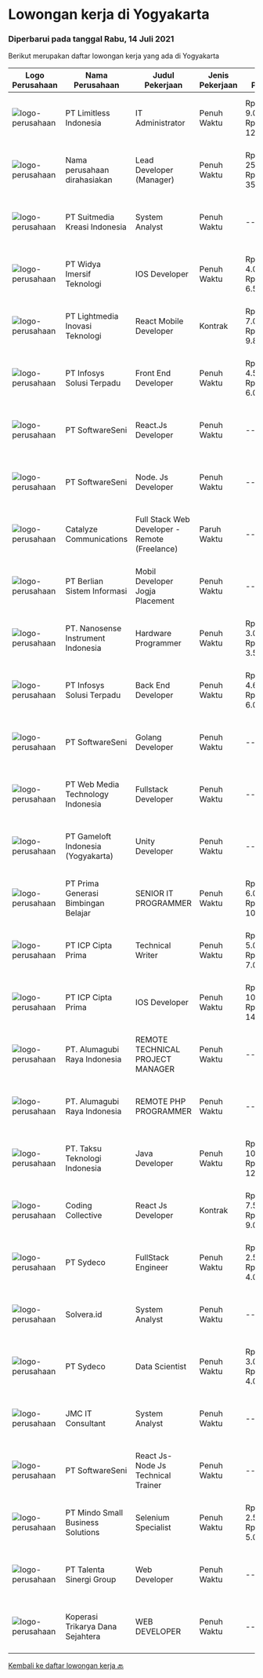 
  # Lowongan kerja di Yogyakarta

  ### Diperbarui pada tanggal Rabu, 14 Juli 2021

  Berikut merupakan daftar lowongan kerja yang ada di Yogyakarta

  |Logo Perusahaan | Nama Perusahaan | Judul Pekerjaan | Jenis Pekerjaan | Gaji Pekerjaan | Lokasi | Deskripsi | Tanggal diunggah | Pranala |
  | -------------- | --------------- | --------------- | --------- | --------- | -------------- | ------- | ----------- | ----------- |
  |![logo-perusahaan](https://image-service-cdn.seek.com.au/2be73fa00e029df249b86e389af90eecf405b3b5/ee4dce1061f3f616224767ad58cb2fc751b8d2dc)|PT Limitless Indonesia|IT Administrator|Penuh Waktu|Rp. 9.000.000-Rp. 12.600.000|Yogyakarta|The CompanyKeywords Studios is an international service provider in the global video games industry with studios in Madrid, Dublin, London, Barcelona,...|Selasa, 13 Juli 2021|https://www.jobstreet.co.id/id/job/it-administrator-3577401?token=0~1fd1b838-878e-43e6-9fec-f74477e42af2&sectionRank=1&jobId=jobstreet-id-job-3577401|
|![logo-perusahaan](https://us.123rf.com/450wm/pavelstasevich/pavelstasevich1811/pavelstasevich181101027/112815900-stock-vector-no-image-available-icon-flat-vector.jpg?ver=6)|Nama perusahaan dirahasiakan|Lead Developer (Manager)|Penuh Waktu|Rp. 25.000.000-Rp. 35.000.000|Bali|Ensure that the team continues to deliver high-quality results that satisfy clients' and partners' web technology needs. Foster a culture of...|Senin, 12 Juli 2021|https://www.jobstreet.co.id/id/job/lead-developer-manager-3576139?token=0~1fd1b838-878e-43e6-9fec-f74477e42af2&sectionRank=2&jobId=jobstreet-id-job-3576139|
|![logo-perusahaan](https://image-service-cdn.seek.com.au/d1d6d9e7af7147dee7b7111b97e67641fcf252e0/ee4dce1061f3f616224767ad58cb2fc751b8d2dc)|PT Suitmedia Kreasi Indonesia|System Analyst|Penuh Waktu|---|Jakarta Raya|Role You will analyze, design, and deliver high-quality website and web applications. Responsibilities Conduct research to understand what clients...|Senin, 12 Juli 2021|https://www.jobstreet.co.id/id/job/system-analyst-3575974?token=0~1fd1b838-878e-43e6-9fec-f74477e42af2&sectionRank=3&jobId=jobstreet-id-job-3575974|
|![logo-perusahaan](https://image-service-cdn.seek.com.au/d13618e6117b623ed509a1d69a40fb81c7b188eb/ee4dce1061f3f616224767ad58cb2fc751b8d2dc)|PT Widya Imersif Teknologi|IOS Developer|Penuh Waktu|Rp. 4.000.000-Rp. 6.500.000|Sleman|Requirement : Proficient in Objective-C, Swift, and Cocoa Touch. Extensive experience with iOS Frameworks such as Core Data and Core Animation....|Selasa, 13 Juli 2021|https://www.jobstreet.co.id/id/job/ios-developer-3577262?token=0~1fd1b838-878e-43e6-9fec-f74477e42af2&sectionRank=4&jobId=jobstreet-id-job-3577262|
|![logo-perusahaan](https://image-service-cdn.seek.com.au/ebfe0f91667a47547f62ce1bea5320e2313e817f/ee4dce1061f3f616224767ad58cb2fc751b8d2dc)|PT Lightmedia Inovasi Teknologi|React Mobile Developer|Kontrak|Rp. 7.000.000-Rp. 9.800.000|Jawa Barat|Hallo, kami PT Lightmedia Inovasi Teknologi sedang mencari position full time React Developer.  Pekerjaan full time remote, yang artinya bisa dari...|Senin, 12 Juli 2021|https://www.jobstreet.co.id/id/job/react-mobile-developer-3570917?token=0~1fd1b838-878e-43e6-9fec-f74477e42af2&sectionRank=5&jobId=jobstreet-id-job-3570917|
|![logo-perusahaan](https://image-service-cdn.seek.com.au/82d403a01c9fe504042ec15fa2581f27695b6446/ee4dce1061f3f616224767ad58cb2fc751b8d2dc)|PT Infosys Solusi Terpadu|Front End Developer|Penuh Waktu|Rp. 4.500.000-Rp. 6.000.000|Jakarta Pusat|·       Minimum D3 from Technical Information/ System Information/Electromagnetics/Mathematics.·       GPA min 2.8.·       Open for fresh...|Selasa, 13 Juli 2021|https://www.jobstreet.co.id/id/job/front-end-developer-3577586?token=0~1fd1b838-878e-43e6-9fec-f74477e42af2&sectionRank=6&jobId=jobstreet-id-job-3577586|
|![logo-perusahaan](https://image-service-cdn.seek.com.au/c05a3e3e627c08dd9cbb310c1a48f4a5a42787b6/ee4dce1061f3f616224767ad58cb2fc751b8d2dc)|PT SoftwareSeni|React.Js Developer|Penuh Waktu|---|Yogyakarta|SoftwareSeni is a Software Development Company based in Yogyakarta &amp; Sydney, Australia. We have been designing and developing phone apps,...|Senin, 12 Juli 2021|https://www.jobstreet.co.id/id/job/react-js-developer-3576095?token=0~1fd1b838-878e-43e6-9fec-f74477e42af2&sectionRank=7&jobId=jobstreet-id-job-3576095|
|![logo-perusahaan](https://image-service-cdn.seek.com.au/c05a3e3e627c08dd9cbb310c1a48f4a5a42787b6/ee4dce1061f3f616224767ad58cb2fc751b8d2dc)|PT SoftwareSeni|Node. Js Developer|Penuh Waktu|---|Yogyakarta|SoftwareSeni is a Software Development Company based in Yogyakarta &amp; Sydney, Australia. We have been designing and developing phone apps,...|Senin, 12 Juli 2021|https://www.jobstreet.co.id/id/job/node-js-developer-3576099?token=0~1fd1b838-878e-43e6-9fec-f74477e42af2&sectionRank=8&jobId=jobstreet-id-job-3576099|
|![logo-perusahaan](https://image-service-cdn.seek.com.au/7b0e442165d5a37f3d08361a23aff8a29b66fd62/ee4dce1061f3f616224767ad58cb2fc751b8d2dc)|Catalyze Communications|Full Stack Web Developer - Remote (Freelance)|Paruh Waktu|---|Bali|As part of our ongoing expansion, we seek a reliable, detailed, and experienced freelance Fullstack Web Developer to develop website projects using...|Senin, 12 Juli 2021|https://www.jobstreet.co.id/id/job/full-stack-web-developer-remote-freelance-3576144?token=0~1fd1b838-878e-43e6-9fec-f74477e42af2&sectionRank=9&jobId=jobstreet-id-job-3576144|
|![logo-perusahaan](https://image-service-cdn.seek.com.au/ccc0df9110fd5f01c647c290b339361a3aae7efb/ee4dce1061f3f616224767ad58cb2fc751b8d2dc)|PT Berlian Sistem Informasi|Mobil Developer Jogja Placement|Penuh Waktu|---|Yogyakarta|Requirements : Bachelor of Computer Science / Information System or significant equivalent experience. Minimum 1 year experience building mobile...|Selasa, 13 Juli 2021|https://www.jobstreet.co.id/id/job/mobil-developer-jogja-placement-3571110?token=0~1fd1b838-878e-43e6-9fec-f74477e42af2&sectionRank=10&jobId=jobstreet-id-job-3571110|
|![logo-perusahaan](https://image-service-cdn.seek.com.au/67567343348f4097c33cbda8e068a1010495e2e5/ee4dce1061f3f616224767ad58cb2fc751b8d2dc)|PT. Nanosense Instrument Indonesia|Hardware Programmer|Penuh Waktu|Rp. 3.000.000-Rp. 3.500.000|Yogyakarta|Job Requirements: At least 1 year(s) experience in software development, software delivery, and post-implementation Candidate must possess at least...|Sabtu, 10 Juli 2021|https://www.jobstreet.co.id/id/job/hardware-programmer-3569488?token=0~1fd1b838-878e-43e6-9fec-f74477e42af2&sectionRank=11&jobId=jobstreet-id-job-3569488|
|![logo-perusahaan](https://image-service-cdn.seek.com.au/82d403a01c9fe504042ec15fa2581f27695b6446/ee4dce1061f3f616224767ad58cb2fc751b8d2dc)|PT Infosys Solusi Terpadu|Back End Developer|Penuh Waktu|Rp. 4.600.000-Rp. 6.000.000|Jakarta Pusat|·       Minimum D3 from Technical Information/ System Information/Electromagnetics/Mathematics·       GPA min 2.8·       Junior Mobile/Android/Web...|Selasa, 13 Juli 2021|https://www.jobstreet.co.id/id/job/back-end-developer-3577573?token=0~1fd1b838-878e-43e6-9fec-f74477e42af2&sectionRank=12&jobId=jobstreet-id-job-3577573|
|![logo-perusahaan](https://image-service-cdn.seek.com.au/c05a3e3e627c08dd9cbb310c1a48f4a5a42787b6/ee4dce1061f3f616224767ad58cb2fc751b8d2dc)|PT SoftwareSeni|Golang Developer|Penuh Waktu|---|Yogyakarta|SoftwareSeni is a Software Development Company based in Yogyakarta &amp; Sydney, Australia. We have been designing and developing phone apps,...|Minggu, 11 Juli 2021|https://www.jobstreet.co.id/id/job/golang-developer-3570712?token=0~1fd1b838-878e-43e6-9fec-f74477e42af2&sectionRank=13&jobId=jobstreet-id-job-3570712|
|![logo-perusahaan](https://image-service-cdn.seek.com.au/fe6569d61098f35222743f282f496686f78aefd7/ee4dce1061f3f616224767ad58cb2fc751b8d2dc)|PT Web Media Technology Indonesia|Fullstack Developer|Penuh Waktu|---|Sleman|We are Niagahoster, a tech company based in Yogyakarta that provides web-hosting services. To make Niagahoster web and products are packed with...|Sabtu, 10 Juli 2021|https://www.jobstreet.co.id/id/job/fullstack-developer-3569524?token=0~1fd1b838-878e-43e6-9fec-f74477e42af2&sectionRank=14&jobId=jobstreet-id-job-3569524|
|![logo-perusahaan](https://image-service-cdn.seek.com.au/e71d517696b76186b066fae7807098ca294c66fd/ee4dce1061f3f616224767ad58cb2fc751b8d2dc)|PT Gameloft Indonesia (Yogyakarta)|Unity Developer|Penuh Waktu|---|Yogyakarta|Job DescriptionAs a member of the development team, you will be responsible for below responsibilities: Take part in the development of mini games...|Sabtu, 10 Juli 2021|https://www.jobstreet.co.id/id/job/unity-developer-3565925?token=0~1fd1b838-878e-43e6-9fec-f74477e42af2&sectionRank=15&jobId=jobstreet-id-job-3565925|
|![logo-perusahaan](https://image-service-cdn.seek.com.au/88274fc452a47bce437e96164f7ff67a6d1930fd/ee4dce1061f3f616224767ad58cb2fc751b8d2dc)|PT Prima Generasi Bimbingan Belajar|SENIOR IT PROGRAMMER|Penuh Waktu|Rp. 6.000.000-Rp. 10.000.000|Yogyakarta|Candidate must possess at least Bachelor's Degree in Engineering (Computer/Telecommunication) or equivalent. Required language(s): Bahasa Indonesia...|Selasa, 13 Juli 2021|https://www.jobstreet.co.id/id/job/senior-it-programmer-3577212?token=0~1fd1b838-878e-43e6-9fec-f74477e42af2&sectionRank=16&jobId=jobstreet-id-job-3577212|
|![logo-perusahaan](https://image-service-cdn.seek.com.au/e56714d2bebb003bc7f4ea21cd93028d057ae476/ee4dce1061f3f616224767ad58cb2fc751b8d2dc)|PT ICP Cipta Prima|Technical Writer|Penuh Waktu|Rp. 5.000.000-Rp. 7.000.000|Jakarta Raya|Persyaratan Umum: Pendidikan minimal D3/S1 jurusan IT atau telah berpengalaman menjadi Technical Writer +- 3 tahun Berkepribadian baik dan memiliki...|Jumat, 09 Juli 2021|https://www.jobstreet.co.id/id/job/technical-writer-3575194?token=0~1fd1b838-878e-43e6-9fec-f74477e42af2&sectionRank=17&jobId=jobstreet-id-job-3575194|
|![logo-perusahaan](https://image-service-cdn.seek.com.au/e56714d2bebb003bc7f4ea21cd93028d057ae476/ee4dce1061f3f616224767ad58cb2fc751b8d2dc)|PT ICP Cipta Prima|IOS Developer|Penuh Waktu|Rp. 10.000.000-Rp. 14.000.000|Yogyakarta|Persyaratan : Mahir dalam Objective-C dan Swift Memahami prinsip-prinsip desain dan pedoman antarmuka Apple Memiliki pengetahuan tentang CI/CD,...|Sabtu, 10 Juli 2021|https://www.jobstreet.co.id/id/job/ios-developer-3566088?token=0~1fd1b838-878e-43e6-9fec-f74477e42af2&sectionRank=18&jobId=jobstreet-id-job-3566088|
|![logo-perusahaan](https://image-service-cdn.seek.com.au/9328c57511f92a9f992df30ec9addcc1f6a62e42/ee4dce1061f3f616224767ad58cb2fc751b8d2dc)|PT. Alumagubi Raya Indonesia|REMOTE TECHNICAL PROJECT MANAGER|Penuh Waktu|---|Yogyakarta|Job Descriptions: Work directly with clients and development teams Provide planning &amp; resource scheduling. This will include tracking the team...|Kamis, 08 Juli 2021|https://www.jobstreet.co.id/id/job/remote-technical-project-manager-3568131?token=0~1fd1b838-878e-43e6-9fec-f74477e42af2&sectionRank=19&jobId=jobstreet-id-job-3568131|
|![logo-perusahaan](https://image-service-cdn.seek.com.au/9328c57511f92a9f992df30ec9addcc1f6a62e42/ee4dce1061f3f616224767ad58cb2fc751b8d2dc)|PT. Alumagubi Raya Indonesia|REMOTE PHP PROGRAMMER|Penuh Waktu|---|Yogyakarta|REMOTE PHP PROGRAMMER DESKRIPSI PEKERJAAN          Develop, test, debug, and deploy web applications. Develop appropriate code structures to solve...|Kamis, 08 Juli 2021|https://www.jobstreet.co.id/id/job/remote-php-programmer-3568049?token=0~1fd1b838-878e-43e6-9fec-f74477e42af2&sectionRank=20&jobId=jobstreet-id-job-3568049|
|![logo-perusahaan](https://image-service-cdn.seek.com.au/cdad7eadbef6a47d2c5b4d08a7c1b9886e8f7f8f/ee4dce1061f3f616224767ad58cb2fc751b8d2dc)|PT. Taksu Teknologi Indonesia|Java Developer|Penuh Waktu|Rp. 10.000.000-Rp. 12.000.000|Denpasar|Java DeveloperWe are looking for highly motivated and hands-on developers with experience in building billing systems in Java across the full software...|Sabtu, 10 Juli 2021|https://www.jobstreet.co.id/id/job/java-developer-3569486?token=0~1fd1b838-878e-43e6-9fec-f74477e42af2&sectionRank=21&jobId=jobstreet-id-job-3569486|
|![logo-perusahaan](https://image-service-cdn.seek.com.au/173d90a4796b9060b32d48ba09d1cc3a5bacc8b1/ee4dce1061f3f616224767ad58cb2fc751b8d2dc)|Coding Collective|React Js Developer|Kontrak|Rp. 7.500.000-Rp. 9.000.000|Jakarta Raya|Requirements: Experience in React Js, Node Js (Knowledge in Typescript is a plus). Expertise in Object-Oriented Programming and Web Service (RESTfull...|Jumat, 09 Juli 2021|https://www.jobstreet.co.id/id/job/react-js-developer-3568852?token=0~1fd1b838-878e-43e6-9fec-f74477e42af2&sectionRank=22&jobId=jobstreet-id-job-3568852|
|![logo-perusahaan](https://image-service-cdn.seek.com.au/14a23be3cfbff590f201fbb06b641024d811580c/ee4dce1061f3f616224767ad58cb2fc751b8d2dc)|PT Sydeco|FullStack Engineer|Penuh Waktu|Rp. 2.500.000-Rp. 4.000.000|Sleman|Tanggung Jawab: Mengelola dan mengembangkan messenger APP membuat vitur-vitur baru memastikan tidak ada bugs memastikan app berjlan dengan lancar...|Jumat, 09 Juli 2021|https://www.jobstreet.co.id/id/job/fullstack-engineer-3565057?token=0~1fd1b838-878e-43e6-9fec-f74477e42af2&sectionRank=23&jobId=jobstreet-id-job-3565057|
|![logo-perusahaan](https://image-service-cdn.seek.com.au/28a31fc638996bce7850a2df3d5e39800052393e/ee4dce1061f3f616224767ad58cb2fc751b8d2dc)|Solvera.id|System Analyst|Penuh Waktu|---|Yogyakarta|Systems analyst acts as a liaison between the business side and the IT side and collaborates with end users and IT staff to evaluate computer systems....|Sabtu, 10 Juli 2021|https://www.jobstreet.co.id/id/job/system-analyst-3575736?token=0~1fd1b838-878e-43e6-9fec-f74477e42af2&sectionRank=24&jobId=jobstreet-id-job-3575736|
|![logo-perusahaan](https://image-service-cdn.seek.com.au/14a23be3cfbff590f201fbb06b641024d811580c/ee4dce1061f3f616224767ad58cb2fc751b8d2dc)|PT Sydeco|Data Scientist|Penuh Waktu|Rp. 3.000.000-Rp. 4.000.000|Yogyakarta|Data Scientist Required Education: Master’s degree in one of the following quantitative field: mathematics, computer science, physics, economics,...|Jumat, 09 Juli 2021|https://www.jobstreet.co.id/id/job/data-scientist-3565109?token=0~1fd1b838-878e-43e6-9fec-f74477e42af2&sectionRank=25&jobId=jobstreet-id-job-3565109|
|![logo-perusahaan](https://image-service-cdn.seek.com.au/a2204a6f248fedfcfbb4d393e68e7d11a2931c9a/ee4dce1061f3f616224767ad58cb2fc751b8d2dc)|JMC IT Consultant|System Analyst|Penuh Waktu|---|Bantul|Greetings!We are growing IT Consultant that focused on E-Gov industry. Within 12 years, we are already helping more than 300 IT development in...|Selasa, 06 Juli 2021|https://www.jobstreet.co.id/id/job/system-analyst-3562209?token=0~1fd1b838-878e-43e6-9fec-f74477e42af2&sectionRank=26&jobId=jobstreet-id-job-3562209|
|![logo-perusahaan](https://image-service-cdn.seek.com.au/c05a3e3e627c08dd9cbb310c1a48f4a5a42787b6/ee4dce1061f3f616224767ad58cb2fc751b8d2dc)|PT SoftwareSeni|React Js-Node Js Technical Trainer|Penuh Waktu|---|Yogyakarta|SoftwareSeni is a Software Development Company based in Yogyakarta &amp; Sydney, Australia. We have been designing and developing phone apps,...|Kamis, 08 Juli 2021|https://www.jobstreet.co.id/id/job/react-js-node-js-technical-trainer-3567977?token=0~1fd1b838-878e-43e6-9fec-f74477e42af2&sectionRank=27&jobId=jobstreet-id-job-3567977|
|![logo-perusahaan](https://image-service-cdn.seek.com.au/bd9c5207a79d42ed096a1b2bad14bef66654f2f2/ee4dce1061f3f616224767ad58cb2fc751b8d2dc)|PT Mindo Small Business Solutions|Selenium Specialist|Penuh Waktu|Rp. 2.500.000-Rp. 5.000.000|Yogyakarta|We are currently looking for Selenium Specialist Staff for our Yogyakarta office. As part of Mindo's Property Operations &amp; Enhancement team, you...|Selasa, 06 Juli 2021|https://www.jobstreet.co.id/id/job/selenium-specialist-3561440?token=0~1fd1b838-878e-43e6-9fec-f74477e42af2&sectionRank=28&jobId=jobstreet-id-job-3561440|
|![logo-perusahaan](https://image-service-cdn.seek.com.au/b8333d5272889c77ffbe82c3e7d5008aaef6464d/ee4dce1061f3f616224767ad58cb2fc751b8d2dc)|PT Talenta Sinergi Group|Web Developer|Penuh Waktu|---|Yogyakarta|General: At least 2 Year(s) of working experience in the related field is required for this position. Required Skill(s): PHP ( Laravel is Must ),...|Rabu, 07 Juli 2021|https://www.jobstreet.co.id/id/job/web-developer-3573345?token=0~1fd1b838-878e-43e6-9fec-f74477e42af2&sectionRank=29&jobId=jobstreet-id-job-3573345|
|![logo-perusahaan](https://image-service-cdn.seek.com.au/11674c6bba6c0cb2aa7dcfe828340d4e2704b71b/ee4dce1061f3f616224767ad58cb2fc751b8d2dc)|Koperasi Trikarya Dana Sejahtera|WEB DEVELOPER|Penuh Waktu|---|Yogyakarta|Build your Career with Us !We're looking for experienced Web Developer to be part of our team.What will you be doing? Developing &amp; Maintenance Web...|Kamis, 08 Juli 2021|https://www.jobstreet.co.id/id/job/web-developer-3563845?token=0~1fd1b838-878e-43e6-9fec-f74477e42af2&sectionRank=30&jobId=jobstreet-id-job-3563845|


  [Kembali ke daftar lowongan kerja 🔙](../README.md#daftar-lowongan-kerja)
  